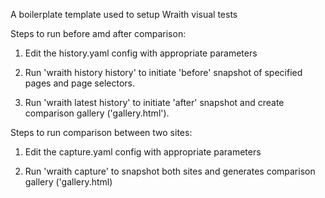 A boilerplate template used to setup Wraith visual tests

Steps to run before amd after comparison:

1) Edit the history.yaml config with appropriate parameters

2) Run 'wraith history history' to initiate 'before' snapshot of specified pages and page selectors.

3) Run 'wraith latest history' to initiate 'after' snapshot and create comparison gallery ('gallery.html').


Steps to run comparison between two sites:

1) Edit the capture.yaml config with appropriate parameters

2) Run 'wraith capture' to snapshot both sites and generates comparison gallery ('gallery.html)



